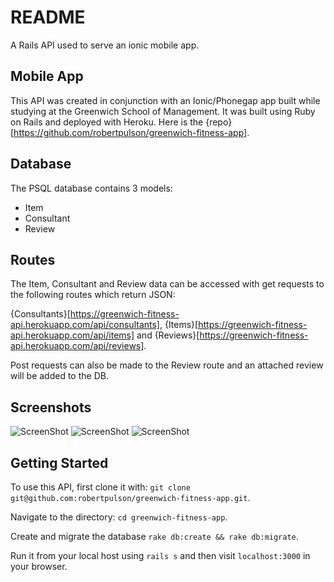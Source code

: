 # README
A Rails API used to serve an ionic mobile app.

## Mobile App
This API was created in conjunction with an Ionic/Phonegap app built while studying at the Greenwich School of Management. It was built using Ruby on Rails and deployed with Heroku.
Here is the {repo}[https://github.com/robertpulson/greenwich-fitness-app].

## Database
The PSQL database contains 3 models:

* Item
* Consultant
* Review

## Routes
The Item, Consultant and Review data can be accessed with get requests to the following routes which return JSON:

{Consultants}[https://greenwich-fitness-api.herokuapp.com/api/consultants], {Items}[https://greenwich-fitness-api.herokuapp.com/api/items] and {Reviews}[https://greenwich-fitness-api.herokuapp.com/api/reviews].

Post requests can also be made to the Review route and an attached review will be added to the DB.

## Screenshots
![ScreenShot](https://github.com/robertpulson/mobile_cw_api/blob/master/screenshots/Screen%20Shot%202015-09-15%20at%2000.09.53.png)
![ScreenShot](https://github.com/robertpulson/mobile_cw_api/blob/master/screenshots/Screen%20Shot%202015-09-15%20at%2000.10.53.png)
![ScreenShot](https://github.com/robertpulson/mobile_cw_api/blob/master/screenshots/Screen%20Shot%202015-09-15%20at%2000.11.06.png)

## Getting Started

To use this API, first clone it with: `git clone git@github.com:robertpulson/greenwich-fitness-app.git`.

Navigate to the directory: `cd greenwich-fitness-app`.

Create and migrate the database `rake db:create && rake db:migrate`.

Run it from your local host using `rails s` and then visit `localhost:3000` in your browser.
